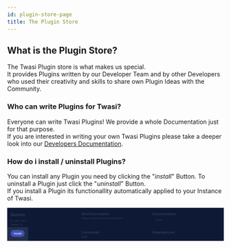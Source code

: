 ```yaml
---
id: plugin-store-page
title: The Plugin Store
---
```


## What is the Plugin Store?

The Twasi Plugin store is what makes us special.  
It provides Plugins written by our Developer Team and by other Developers who used their creativity and skills to share own Plugin Ideas with the Community.  

### Who can write Plugins for Twasi?

Everyone can write Twasi Plugins! We provide a whole Documentation just for that purpose.  
If you are interested in writing your own Twasi Plugins please take a deeper look into our [Developers Documentation](/docs/home).

### How do i install / uninstall Plugins?

You can install any Plugin you need by clicking the "*install*" Button. To uninstall a Plugin just click the "*uninstall*" Button.  
If you install a Plugin its functionallity automatically applied to your Instance of Twasi.

![Install Button](/img/userdocs/twasi-panel/plugin-store/install.png)
